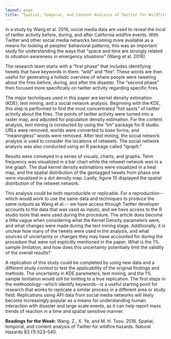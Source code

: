 ```yaml
---
layout: page
title: “Spatial, Temporal, and Content Analysis of Twitter for Wildfire Hazards”
---
```

In a study by Wang et al. 2016, social media data are used to reveal the local of twitter activity before, during, and after California wildfire events. With Twitter and other social media networks becoming more available as a means for looking at peoples’ behavioral patterns, this was an important study for understanding the ways that “space and time are strongly related to situation awareness in emergency situations” (Wang et al. 2016).

The research team starts with a “first phase” that includes identifying tweets that have keywords in them: “wild” and “fire”. These words are then useful for generating a holistic overview of where people were tweeting about the fires before, during, and after the disaster. The “second phase” then focused more specifically on twitter activity regarding specific fires.

The major techniques used in this paper are kernel density estimation (KDE), text mining, and a social network analysis. Beginning with the KDE, this step is performed to find the most concentrated “hot spots” of twitter activity about the fires. The points of twitter activity were turned into a raster map, and adjusted for population density estimation. For the content analysis, text mining is conducted by using the “tm“ package for R studio. URLs were removed, worlds were converted to base forms, and “meaningless” words were removed. After text mining, the social network analysis is used to consider the locations of retweets. The social network analysis was also conducted using an R package called “igraph.”

Results were conveyed in a series of visuals, charts, and graphs. Term frequency was visualized in a bar chart while the retweet network was in a line graph. The dual kernel density estimations were visualized in a heat map, and the spatial distribution of the geotagged tweets from phase one were visualized in a dot density map. Lastly, figure 10 displayed the spatial distribution of the retweet network.

This analysis could be both reproducible or replicable. For a reproduction--which would work to use the same data and techniques to produce the same outputs as Wang et al.-- we have access through Twitter developer accounts to the data that was used as inputs, and we have access to the R studio tools that were used during the procedure. The article does become a little vague when considering what the Kernel Density parameters were, and what changes were made during the text mining stage. Additionally, it is unclear how many of the tweets were used in the analysis, and what sources of uncertainty or changes they may have accounted for during the procedure that were not explicitly mentioned in the paper. What is the 1% sample limitation, and how does this uncertainty potentially limit the validity of the overall results?

A replication of this study could be completed by using new data and a different study context to test the applicability of the original findings and methods. The uncertainty in KDE parameters, text mining, and the 1% sample limitation would still be limiting to a true replication. The first steps in the methodology--which identify keywords--is a useful starting point for research that works to replicate a similar process in a different area or study field. Replications using API data from social media networks will likely become increasingly popular as a means for understanding human interaction with disaster and large scale events, as it can help report mass trends of reaction in a time and spatial sensitive manner.

**Readings for the Week:**
Wang, Z., X. Ye, and M. H. Tsou. 2016. Spatial, temporal, and content analysis of Twitter for wildfire hazards. Natural Hazards 83 (1):523–540.
